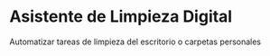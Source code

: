 # Asistente de Limpieza Digital
 Automatizar tareas de limpieza del escritorio o carpetas personales
